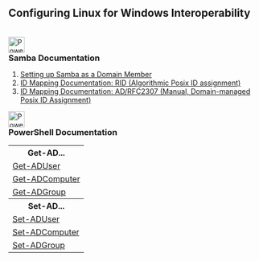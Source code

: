 <h2>Configuring Linux for Windows Interoperability</h2>
<br>
<img src="https://www.samba.org/samba/style/2010/samba_2010_logo_transparent_151x27.png" alt="PowerShell Logo" title="PowerShell Logo" height="32" style="margin: 0; padding: 0;">
<h3 style="margin: 0; padding: 0;">Samba Documentation</h3>

1. [Setting up Samba as a Domain Member]([https://link](https://wiki.samba.org/index.php/Setting_up_Samba_as_a_Domain_Member))
2. [ID Mapping Documentation: RID (Algorithmic Posix ID assignment)]([https://link](https://wiki.samba.org/index.php/Idmap_config_rid))
3. [ID Mapping Documentation: AD/RFC2307 (Manual, Domain-managed Posix ID Assignment)]([https://link](https://wiki.samba.org/index.php/Idmap_config_ad))


<img src="https://upload.wikimedia.org/wikipedia/commons/2/2f/PowerShell_5.0_icon.png" alt="PowerShell Logo" title="PowerShell Logo"  height="32" style="margin: 0; padding: 0;">
<h3 style="margin: 0; padding: 0;">PowerShell Documentation</h3>
<table>
    <tr>
        <th>Get-AD...</th>
    </tr>
    <tr>
        <td><a href="https://docs.microsoft.com/en-us/powershell/module/activedirectory/get-aduser?view=windowsserver2019-ps">Get-ADUser</a></td>
    <tr>
        <tr>
        <td><a href="https://docs.microsoft.com/en-us/powershell/module/activedirectory/get-adcomputer?view=windowsserver2019-ps">Get-ADComputer</a></td>
    <tr>
        <tr>
        <td><a href="https://docs.microsoft.com/en-us/powershell/module/activedirectory/get-adgroup?view=windowsserver2019-ps">Get-ADGroup</a></td>
    <tr>
    <tr>
        <th>Set-AD...
    </tr>
        <tr>
        <td><a href="https://docs.microsoft.com/en-us/powershell/module/activedirectory/set-aduser?view=windowsserver2019-ps">Set-ADUser</a></td>
    <tr>
        <tr>
        <td><a href="https://docs.microsoft.com/en-us/powershell/module/activedirectory/set-adcomputer?view=windowsserver2019-ps">Set-ADComputer</a></td>
    <tr>
        <tr>
        <td><a href="https://docs.microsoft.com/en-us/powershell/module/activedirectory/set-adgroup?view=windowsserver2019-ps">Set-ADGroup</a></td>
    <tr>
</table>
